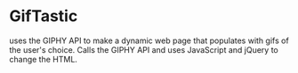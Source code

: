 # GifTastic

uses the GIPHY API to make a dynamic web page that populates with gifs of the user's choice. Calls the GIPHY API and uses JavaScript and jQuery to change the HTML.

